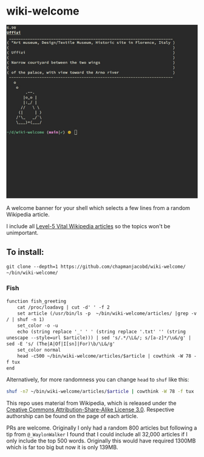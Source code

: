 # wiki-welcome

![](preview.gif)

A welcome banner for your shell which selects a few lines from a random Wikipedia article.

I include all [Level-5 Vital Wikipedia articles](https://en.wikipedia.org/wiki/Wikipedia:Vital_articles/Level/5) so the topics won't be unimportant.

## To install:

```
git clone --depth=1 https://github.com/chapmanjacobd/wiki-welcome/ ~/bin/wiki-welcome/
```

### Fish

```fish
function fish_greeting
    cat /proc/loadavg | cut -d' ' -f 2
    set article (/usr/bin/ls -p  ~/bin/wiki-welcome/articles/ |grep -v / | shuf -n 1)
    set_color -o -u
    echo (string replace '_' ' ' (string replace '.txt' '' (string unescape --style=url $article))) | sed 's/.*/\L&/; s/[a-z]*/\u&/g' | sed -E 's/ (The|A|Of|I[sn]|For)\b/\L&/g'
    set_color normal
    head -c500 ~/bin/wiki-welcome/articles/$article | cowthink -W 78 -f tux
end
```

Alternatively, for more randomness you can change `head` to `shuf` like this:

```sh
shuf -n7 ~/bin/wiki-welcome/articles/$article | cowthink -W 78 -f tux
```

This repo uses material from Wikipedia, which is released under the <a href="https://creativecommons.org/licenses/by-sa/3.0/">Creative Commons Attribution-Share-Alike License 3.0</a>. Respective authorship can be found on the page of each article.


PRs are welcome. Originally I only had a random 800 articles but following a tip from `@_WaylonWalker` I found that I could include all 32,000 articles if I only include the top 500 words. Originally this would have required 1300MB which is far too big but now it is only 139MB.

